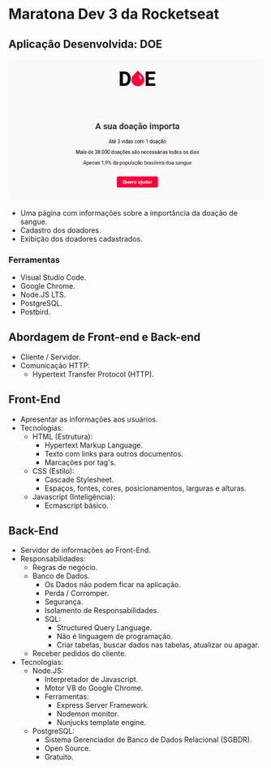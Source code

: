 # Maratona Dev 3 da Rocketseat

## Aplicação Desenvolvida: DOE
![Doe](public/imagens/screenshots/Doe-projeto.png)
 * Uma página com informações sobre a importância da doação de sangue.
 * Cadastro dos doadores.
 * Exibição dos doadores cadastrados.

### Ferramentas
 * Visual Studio Code.
 * Google Chrome.
 * Node.JS LTS.
 * PostgreSQL.
 * Postbird.

## Abordagem de Front-end e Back-end
 *  Cliente / Servidor.
 *  Comunicação HTTP:
    *  Hypertext Transfer Protocol (HTTP).

## Front-End
 * Apresentar as informações aos usuários.
 * Tecnologias:
   * HTML (Estrutura):
     * Hypertext Markup Language.
     * Texto com links para outros documentos.
     * Marcações por tag's.
   * CSS (Estilo):
     * Cascade Stylesheet.
     * Espaços, fontes, cores, posicionamentos, larguras e alturas.
   * Javascript (Inteligência):
     * Ecmascript básico.

## Back-End
 * Servidor de informações ao Front-End.
 * Responsabilidades:
   * Regras de negócio.
   * Banco de Dados.
     * Os Dados não podem ficar na aplicação.
     * Perda / Corromper.
     * Segurança.
     * Isolamento de Responsabilidades.
     * SQL:
       * Structured Query Language.
       * Não é linguagem de programação.
       * Criar tabelas, buscar dados nas tabelas, atualizar ou apagar.
   * Receber pedidos do cliente.
 * Tecnologias:
   * Node.JS:
     * Interpretador de Javascript.
     * Motor V8 do Google Chrome.
     * Ferramentas:
       * Express Server Framework.
       * Nodemon monitor.
       * Nunjucks template engine.
   * PostgreSQL:
     * Sistema Gerenciador de Banco de Dados Relacional (SGBDR).
     * Open Source.
     * Gratuito.